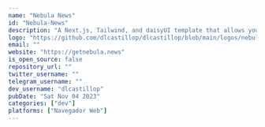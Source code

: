 ```yaml
---
name: "Nebula News"
id: "Nebula-News"
description: "A Next.js, Tailwind, and daisyUI template that allows you to create a newsletter site in a matter of hours"
logo: "https://github.com/dlcastillop/dlcastillop/blob/main/logos/nebula-news-logo.png?raw=true"
email: ""
website: "https://getnebula.news"
is_open_source: false
repository_url: ""
twitter_username: ""
telegram_username: ""
dev_username: "dlcastillop"
pubDate: "Sat Nov 04 2023"
categories: ["dev"]
platforms: ["Navegador Web"]
---
```


